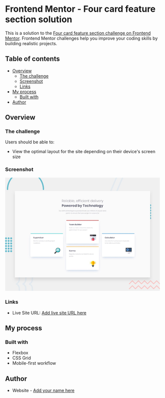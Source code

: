 # Frontend Mentor - Four card feature section solution

This is a solution to the [Four card feature section challenge on Frontend Mentor](https://www.frontendmentor.io/challenges/four-card-feature-section-weK1eFYK). Frontend Mentor challenges help you improve your coding skills by building realistic projects. 

## Table of contents

- [Overview](#overview)
  - [The challenge](#the-challenge)
  - [Screenshot](#screenshot)
  - [Links](#links)
- [My process](#my-process)
  - [Built with](#built-with)
- [Author](#author)

## Overview

### The challenge

Users should be able to:

- View the optimal layout for the site depending on their device's screen size

### Screenshot

![Design preview for the solution to the Four card feature section coding challenge](./design/desktop-preview.jpg)

### Links

- Live Site URL: [Add live site URL here](https://four-card-feature-section-solution.netlify.app)

## My process

### Built with

- Flexbox
- CSS Grid
- Mobile-first workflow

## Author

- Website - [Add your name here](https://github.com/Mixxyes)

